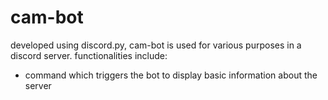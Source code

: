 # cam-bot
developed using discord.py, cam-bot is used for various purposes in a discord server.
functionalities include:
+ command which triggers the bot to display basic information about the server
